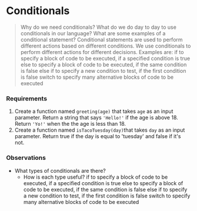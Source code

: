 # Conditionals

> Why do we need conditionals? What do we do day to day to use conditionals in our language? What are some examples of a conditional statement?
    Conditional statements are used to perform different actions based on different conditions. 
    We use conditionals to perform different actions for different decisions.
    Examples are:
    if to specify a block of code to be executed, if a specified condition is true
    else to specify a block of code to be executed, if the same condition is false
    else if to specify a new condition to test, if the first condition is false
    switch to specify many alternative blocks of code to be executed

### Requirements

1. Create a function named ```greeting(age)``` that takes ```age``` as an input parameter.  Return a string that says ```'Hello!'``` if the age is above 18.  Return ```'Yo!'``` when the the age is less than 18.
2. Create a function named ```isTacoTuesday(day)```that takes ```day``` as an input parameter.  Return true if the day is equal to 'tuesday' and false if it's not.


### Observations

* What types of conditionals are there?
    * How is each type useful?
        if to specify a block of code to be executed, if a specified condition is true
    else to specify a block of code to be executed, if the same condition is false
    else if to specify a new condition to test, if the first condition is false
    switch to specify many alternative blocks of code to be executed
